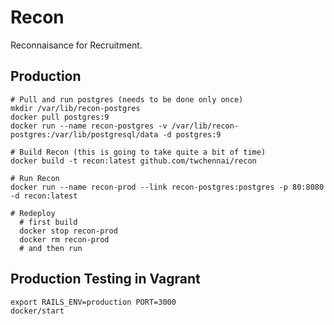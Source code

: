 # Recon

Reconnaisance for Recruitment.

## Production

    # Pull and run postgres (needs to be done only once)
    mkdir /var/lib/recon-postgres
    docker pull postgres:9
    docker run --name recon-postgres -v /var/lib/recon-postgres:/var/lib/postgresql/data -d postgres:9

    # Build Recon (this is going to take quite a bit of time)
    docker build -t recon:latest github.com/twchennai/recon

    # Run Recon
    docker run --name recon-prod --link recon-postgres:postgres -p 80:8080 -d recon:latest

    # Redeploy
      # first build
      docker stop recon-prod
      docker rm recon-prod
      # and then run

## Production Testing in Vagrant

    export RAILS_ENV=production PORT=3000
    docker/start
